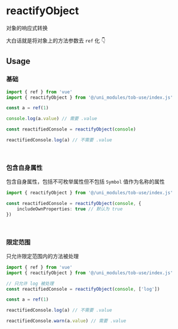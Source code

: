 # reactifyObject

对象的响应式转换

大白话就是将对象上的方法参数去 `ref` 化 👇

## Usage

### 基础

```js
import { ref } from 'vue'
import { reactifyObject } from '@/uni_modules/tob-use/index.js'

const a = ref(1)

console.log(a.value) // 需要 .value

const reactifiedConsole = reactifyObject(console)

reactifiedConsole.log(a) // 不需要 .value
```

<br />

### 包含自身属性

包含自身属性，包括不可枚举属性但不包括 `Symbol` 值作为名称的属性

```ts
import { reactifyObject } from '@/uni_modules/tob-use/index.js'

const reactifiedConsole = reactifyObject(console, {
    includeOwnProperties: true // 默认为 true
})
```

<br />

### 限定范围

只允许限定范围内的方法被处理

```ts
import { ref } from 'vue'
import { reactifyObject } from '@/uni_modules/tob-use/index.js'

// 只允许 log 被处理
const reactifiedConsole = reactifyObject(console, ['log'])

const a = ref(1)

reactifiedConsole.log(a) // 不需要 .value

reactifiedConsole.warn(a.value) // 需要 .value
```